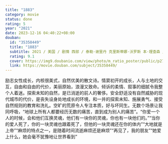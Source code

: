 ```yaml
---
title: "1883"
category: movie
status: done
rating: 5
year: "2021"
date: 2023-12-16 04:40:22+08:00
douban:
  id: "35358449"
  title: "1883"
  subtitle: 2021 / 美国 / 剧情 西部 / 泰勒·谢里丹 克里斯蒂娜·沃罗斯 本·理查森 / 伊莎贝尔·梅 蒂姆·麦格罗
  rating: 9.1
  cover: https://img9.doubanio.com/view/photo/m_ratio_poster/public/p2722371034.jpg
  link: https://movie.douban.com/subject/35358449/
---
```


励志女性成长，内核很美式，自然优美的散文诗。情窦初开的成长，人与土地的交互，自由和自由的代价，美丽原始，浪漫又致命。倾诉的柔情、叙事的细腻令我整个人着迷。探索未知的自然，是已消逝的前人的奢侈。安全舒适没有自然威胁的现代城市的代价，是丧失设身处地成长的环境，和一并的探索未知、施展勇气、接受自然规则的教育和洗礼。空旷的荒原令人专注本质，好与坏同生。无数个场景让我同呼吸，“地球上所有人都要经历无数的痛苦，直到成为别人的痛苦”。“你爱一个人的时候，会和他们互换灵魂，他们有一块你的灵魂，你也有一块他们的。”“当你的爱人死了，你的一块灵魂也跟着死了，但他的一块灵魂还在你的体内”“大地就是上帝”“麻烦的特点之一，是随着时间流逝麻烦还是麻烦”“再见了，我的朋友”“她爱上什么，她会毫不犹豫地让世界看到”
